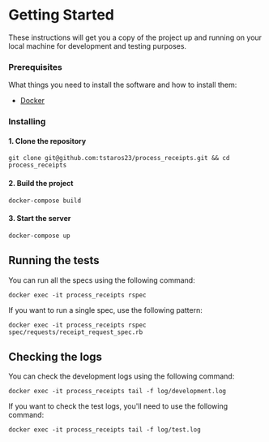 # Getting Started

These instructions will get you a copy of the project up and running on your local machine for development and testing purposes.

### Prerequisites

What things you need to install the software and how to install them:

- [Docker](https://docs.docker.com/)
### Installing

#### 1. Clone the repository

```
git clone git@github.com:tstaros23/process_receipts.git && cd process_receipts
```
#### 2. Build the project

```
docker-compose build
```
#### 3. Start the server

```
docker-compose up
```

## Running the tests

You can run all the specs using the following command:

```
docker exec -it process_receipts rspec
```
If you want to run a single spec, use the following pattern:

```
docker exec -it process_receipts rspec spec/requests/receipt_request_spec.rb
```
## Checking the logs

You can check the development logs using the following command:

```
docker exec -it process_receipts tail -f log/development.log
```

If you want to check the test logs, you'll need to use the following command:

```
docker exec -it process_receipts tail -f log/test.log
